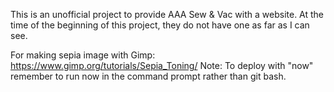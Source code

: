 This is an unofficial project to provide AAA Sew & Vac with a website. At the time of the beginning of this project, they do not have one as far as I can see.

For making sepia image with Gimp:
https://www.gimp.org/tutorials/Sepia_Toning/
Note: To deploy with "now" remember to run now in the command prompt rather than
git bash.
